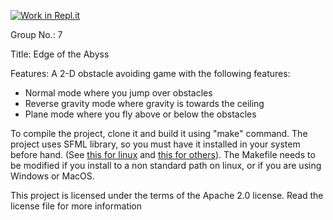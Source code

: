 [![Work in Repl.it](https://classroom.github.com/assets/work-in-replit-14baed9a392b3a25080506f3b7b6d57f295ec2978f6f33ec97e36a161684cbe9.svg)](https://classroom.github.com/online_ide?assignment_repo_id=405439&assignment_repo_type=GroupAssignmentRepo)

Group No.: 7

Title: Edge of the Abyss

Features: A 2-D obstacle avoiding game with the following features:

* Normal mode where you jump over obstacles
* Reverse gravity mode where gravity is towards the ceiling
* Plane mode where you fly above or below the obstacles


To compile the project, clone it and build it using "make" command. The project uses SFML library, so you must have it installed in your system before hand. (See [this for linux](https://www.sfml-dev.org/tutorials/2.5/start-linux.php) and [this for others](https://www.sfml-dev.org/download.php)). The Makefile needs to be modified if you install to a non standard path on linux, or if you are using Windows or MacOS.

This project is licensed under the terms of the Apache 2.0 license. Read the license file for more information
